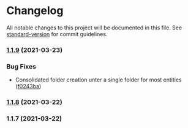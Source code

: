 # Changelog

All notable changes to this project will be documented in this file. See [standard-version](https://github.com/conventional-changelog/standard-version) for commit guidelines.

### [1.1.9](https://github.com/VTTAssets/vtta-ddb/compare/v1.1.8...v1.1.9) (2021-03-23)


### Bug Fixes

* Consolidated folder creation unter a single folder for most entities ([f0243ba](https://github.com/VTTAssets/vtta-ddb/commit/f0243bae294e7ad985a305e989535a9ad0329629))

### [1.1.8](https://github.com/VTTAssets/vtta-ddb/compare/v1.1.7...v1.1.8) (2021-03-22)

### 1.1.7 (2021-03-22)
